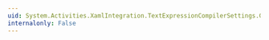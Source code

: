 ```yaml
---
uid: System.Activities.XamlIntegration.TextExpressionCompilerSettings.GenerateAsPartialClass
internalonly: False
---
```

